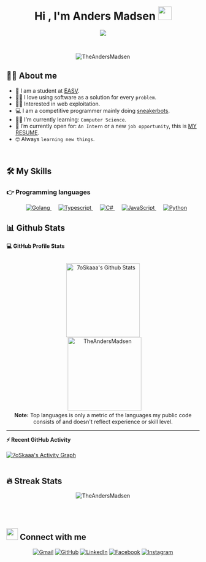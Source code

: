 <h1 align="center">Hi , I'm Anders Madsen <img src="https://media.giphy.com/media/hvRJCLFzcasrR4ia7z/giphy.gif" width="35"></h1>
<p align="center">
  <a href="https://github.com/DenverCoder1/readme-typing-svg"><img src="https://readme-typing-svg.herokuapp.com?color=%2336BCF7&lines=Computer+Science+Student.;Sneakerbot+developer.;Based+in+Esbjerg%2C+Denmark.;Always+learning+new+things.&center=true&width=500&height=50"></a>
</p>


<br>

<p align="center"> 
	<img src="https://komarev.com/ghpvc/?username=TheAndersMadsen&label=Profile%20views&color=0e75b6&style=plastic" alt="TheAndersMadsen" /> 
</p>


## :sassy_man:  About me
- :school: I am a student at [EASV](https://www.easv.dk/en/).
- :technologist: I love using software as a solution for every `problem`.
- :superhero_man: Interested in web exploitation.
- :computer: I am a competitive programmer mainly doing [sneakerbots](https://www.imperva.com/learn/application-security/sneaker-bot/). 
- :student: I’m currently learning: `Computer Science`.
- :thinking: I’m currently open for: `An Intern` or a new `job opportunity`, this is [MY RESUME]().
- :nerd_face: Always `learning new things`.

<br>

## 🛠️ My Skills

### 👉 Programming languages

<p align="center"> 
  &emsp; 
  <a href="https://go.dev/" target="_blank"> 
    <img alt="Golang" src="https://img.shields.io/badge/Go%20-%232370ED.svg?style=plastic&logo=c&logoColor=white">
  </a>
  &emsp;
  <a href="https://www.typescriptlang.org/" target="_blank"> 
    <img alt="Typescript" src="https://img.shields.io/badge/Typescript%20-%2300599C.svg?style=plastic&logo=c%2B%2B&logoColor=white">
  </a> 
  &emsp;
  <a href="https://docs.microsoft.com/en-us/dotnet/csharp/" target="_blank"> 
    <img alt="C#" src="https://img.shields.io/badge/C%23%20-%2300599C.svg?style=plastic&logo=c%2B%2B&logoColor=white">
  </a> 
  &emsp;
  <a href="https://developer.mozilla.org/en-US/docs/Web/JavaScript" target="_blank"> 
     <img alt="JavaScript" src="https://img.shields.io/badge/JavaScript%20-%23F7DF1E.svg?style=plastic&logo=javascript&logoColor=black">
   </a>
  &emsp;
   <a href="https://www.python.org" target="_blank">
    <img alt="Python" src="https://img.shields.io/badge/Python%20-%2314354C.svg?style=plastic&logo=python&logoColor=white">
  </a>
</p>

## 📊 Github Stats

  <summary><b>💻 GitHub Profile Stats</b></summary>
  <br/>
  <p align="center">
    <a href="https://github.com/anuraghazra/github-readme-stats"><img alt="7oSkaaa's Github Stats" src="https://github-readme-stats.vercel.app/api?username=TheAndersMadsen&show_icons=true&count_private=true&theme=algolia" height="192px"/></a>
<br/>
  &nbsp;
	  <img src="https://github-readme-stats.vercel.app/api/top-langs?username=TheAndersMadsen&langs_count=10&show_icons=true&locale=en&layout=compact&theme=algolia" alt="TheAndersMadsen" height="192px"/>
  <br/>
  <b>Note:</b> Top languages is only a metric of the languages my public code consists of and doesn't reflect experience or skill level.
  </p>

----

  <summary><b>⚡ Recent GitHub Activity</b></summary>
  <br/>
   <a href="https://github.com/TheAndersMadsen"><img alt="7oSkaaa's Activity Graph" src="https://activity-graph.herokuapp.com/graph?username=TheAndersMadsen&custom_title=TheAndersMadsen's%20Contribution%20Graph&theme=react-dark" /></a>
  <br/>


<br/>

## 🔥 Streak Stats
<p align="center"><img src="https://github-readme-streak-stats.herokuapp.com/?user=TheAndersMadsen&theme=algolia" alt="TheAndersMadsen" /></p>

<br>
<br>

## <img src="https://media.giphy.com/media/iY8CRBdQXODJSCERIr/giphy.gif" width="30px"> Connect with me
<p align="center">
	<a href="mailto:madsenanders97@gmail.com"><img img src="https://img.shields.io/badge/gmail-%23EA4335.svg?style=plastic&logo=gmail&logoColor=white" alt="Gmail"/></a>
	<a href="https://github.com/TheAndersMadsen"><img src="https://img.shields.io/badge/github-%23181717.svg?style=plastic&logo=github&logoColor=white" alt="GitHub"/></a>
	<a href="https://www.linkedin.com/in/anders-madsen-it/"><img src="https://img.shields.io/badge/linkedin-%230A66C2.svg?style=plastic&logo=linkedin&logoColor=white" alt="LinkedIn"/></a>
	<a href="https://www.facebook.com/AndersDalsgaardMadsen/"><img src="https://img.shields.io/badge/facebook-%231877F2.svg?style=plastic&logo=facebook&logoColor=white" alt="Facebook"/></a>
	<a href="https://www.instagram.com/anders_madsen/"><img src="https://img.shields.io/badge/instagram-%23E4405F.svg?style=plastic&logo=instagram&logoColor=white" alt="Instagram"/></a>
</p>

